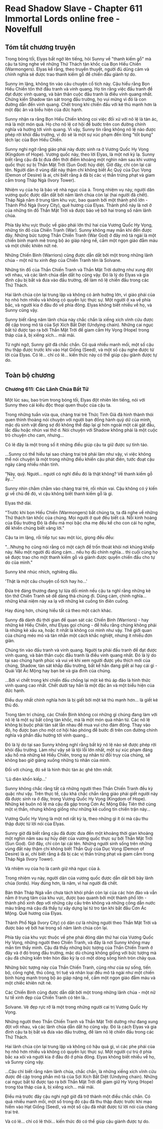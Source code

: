 # Read Shadow Slave - Chapter 611 Immortal Lords online free - Novelfull

## Tóm tắt chương truyện

Trong bóng tối, Elyas bất ngờ lên tiếng, hỏi Sunny về "thanh kiếm gỗ" mà cậu ta từng nghe về những Thử Thách tàn khốc của Bọn Hiếu Chiến (Warmongers). Elyas kể rằng, theo truyền thuyết, người đủ dũng cảm và chính nghĩa sẽ được trao thanh kiếm gỗ để chiến đấu giành tự do.

Sunny im lặng, không tin vào câu chuyện cổ tích này. Cậu hiểu rằng Bọn Hiếu Chiến tôn thờ đấu tranh và vinh quang. Họ tin rằng việc đấu tranh để đạt được vinh quang, và bản thân cuộc đấu tranh là điều vinh quang nhất. Chứng kiến Shadow tàn sát trong đấu trường, họ vui mừng vì đó là con đường dẫn đến vinh quang. Chết trong khi chiến đấu với kẻ thù mạnh hơn là một đặc ân và biểu hiện của đức hạnh.

Sunny nhận ra rằng Bọn Hiếu Chiến không coi việc đối xử với nô lệ là tàn ác, mà là một món quà. Họ cho nô lệ cơ hội để bước trên con đường chính nghĩa và hướng tới vinh quang. Vì vậy, Sunny tin rằng không nô lệ nào được phép rời khỏi đấu trường, vì đó sẽ là một sự xúc phạm đến lòng "tốt bụng" lệch lạc của Bọn Hiếu Chiến.

Sunny nghi ngờ rằng giáo phái này được sinh ra ở Vương Quốc Hy Vọng (Kingdom of Hope). Vương quốc này, theo lời Elyas, là một nơi kỳ lạ. Sunny biết rằng cậu đã bị đưa đến thời điểm khoảng một nghìn năm sau khi vương quốc thực sự bị Thần Mặt Trời (Sun God) hủy diệt. Giờ đây, chỉ còn lại cái tên. Người dân ở vùng đất này thậm chí không biết Ác Quỷ của Dục Vọng (Demon of Desire) là ai, chỉ biết rằng ả đã bị các vị thần trừng phạt và giam cầm trong Tháp Ngà (Ivory Tower).

Nhiệm vụ của họ là bảo vệ nhà ngục của ả. Trong nhiệm vụ này, người dân vương quốc được dẫn dắt bởi năm lãnh chúa còn lại (hai người đã chết). Tháp Ngà nằm ở trung tâm khu vực, bao quanh bởi một thành phố lớn - Thành Phố Ngà (Ivory City), quê hương của Elyas. Thành phố này là nơi ở của những tín đồ Thần Mặt Trời và được bảo vệ bởi hai trong số năm lãnh chúa.

Phía tây khu vực thuộc về giáo phái lớn thứ hai của Vương Quốc Hy Vọng, những tín đồ của Chiến Tranh (War). Sunny không may mắn khi đến được đây. Những bức tượng Thần Chiến Tranh (War God) ở đây mô tả ngài là một chiến binh mạnh mẽ trong bộ áo giáp nặng nề, cầm một ngọn giáo đẫm máu và một chiếc khiên nứt nẻ.

Những Chiến Binh (Warriors) cũng được dẫn dắt bởi một trong những lãnh chúa - một nữ tu xinh đẹp của Chiến Tranh tên là Solvane.

Những tín đồ của Thần Chiến Tranh và Thần Mặt Trời dường như xung đột với nhau, và các lãnh chúa dẫn dắt họ cũng vậy. Đó là lý do Elyas và gia đình cậu bị bắt và đưa vào đấu trường, để làm nô lệ chiến đấu trong các Thử Thách.

Hai lãnh chúa còn lại trung lập và không có ảnh hưởng lớn, vì giáo phái của họ nhỏ hơn nhiều và không có quyền lực thực sự. Một người ở xa về phía bắc, và người kia ở đâu đó về phía đông. Elyas không biết nhiều về họ, và Sunny cũng vậy.

Sunny biết rằng năm lãnh chúa này chắc chắn là xiềng xích vĩnh cửu được đề cập trong mô tả của Sợi Xích Bất Diệt (Undying chain). Những cai ngục bất tử được tạo ra bởi Thần Mặt Trời để giam cầm Hy Vọng (Hope) trong tháp của ả, bị xiềng xích... mãi mãi.

Từ nghi ngờ, Sunny giờ đã chắc chắn. Có quá nhiều manh mối, một số cậu thu thập được trước khi vào Hạt Giống (Seed), và một số cậu nghe được từ lời của Elyas. Có lẽ... chỉ có lẽ... kiến thức này có thể giúp cậu giành được tự do.

## Toàn bộ chương

### Chương 611: Các Lãnh Chúa Bất Tử

Một lúc sau, bao trùm trong bóng tối, Elyas đột nhiên lên tiếng, nói với Sunny theo cái kiểu độc thoại quen thuộc của cậu ta.

Trong những tuần vừa qua, chàng trai trẻ Thức Tỉnh Giả đã hình thành thói quen thỉnh thoảng nói chuyện với người bạn đồng hành quỷ dữ của mình, mặc dù sinh vật đáng sợ đó không thể đáp lại gì hơn ngoài một cái gật đầu, lắc đầu hoặc nhún vai thờ ơ. Nói chuyện với Shadow không phải là một cuộc trò chuyện cho cam, nhưng...

Có lẽ đây là một trong số ít những điều giúp cậu ta giữ được sự tỉnh táo.

...Sunny có thể hiểu tại sao chàng trai trẻ phải làm như vậy, vì việc không thể nói chuyện là một trong những điều khiến cậu phát điên, tước đoạt cậu ngày càng nhiều nhân tính.

"Này, quỷ. Ngươi… ngươi có nghĩ điều đó là thật không? Về thanh kiếm gỗ ấy…"

Sunny nhìn chằm chằm vào chàng trai trẻ, rồi nhún vai. Cậu không có ý kiến gì về chủ đề đó, vì cậu không biết thanh kiếm gỗ là gì.

Elyas thở dài.

"Trước khi bọn Hiếu Chiến (Warmongers) bắt chúng ta, ta đã nghe về những Thử thách tàn khốc của chúng. Mọi người ở quê đều biết cả. Nỗi kinh hoàng của Đấu trường Đỏ là điều mà mọi bậc cha mẹ đều kể cho con cái họ nghe, để khiến chúng biết vâng lời."

Cậu ta im lặng, rồi tiếp tục sau một lúc, giọng đều đều:

"...Nhưng họ cũng nói rằng có một cách để trốn thoát khỏi nơi khủng khiếp này. Nếu một người đủ dũng cảm… nếu họ đủ chính nghĩa… thì cuối cùng họ sẽ được trao cho một thanh kiếm gỗ và giành được quyền chiến đấu cho tự do của mình."

Sunny khẽ nhúc nhích, nghiêng đầu.

'Thật là một câu chuyện cổ tích hay ho...'

Đứa trẻ đáng thương đang tự lừa dối mình nếu cậu ta nghĩ rằng những kẻ tôn thờ Chiến Tranh sẽ dễ dàng thả chúng đi. Dũng cảm, chính nghĩa… những khái niệm này xa lạ với những kẻ cuồng tín điên cuồng.

Hay đúng hơn, chúng hiểu tất cả theo một cách khác.

Sunny đã dành đủ thời gian để quan sát các Chiến Binh (Warriors) - hay những kẻ Hiếu Chiến, như Elyas gọi chúng - để hiểu rằng chúng không phải là những kẻ xấu xa, hoặc ít nhất là không coi mình như vậy. Thế giới quan của chúng méo mó và tàn nhẫn một cách khắc nghiệt, nhưng ít nhiều đơn giản.

Chúng tin vào đấu tranh và vinh quang. Người ta phải đấu tranh để đạt được vinh quang, và bản thân cuộc đấu tranh là điều vinh quang nhất. Đó là lý do tại sao chúng hạnh phúc và vui vẻ khi xem người được yêu thích mới của chúng, Shadow, tàn sát khắp đấu trường, bất kể hắn đang giết ai hay cái gì - Quái Vật Ác Mộng hay bạn bè và gia đình của chúng.

...Bởi vì chết trong khi chiến đấu chống lại một kẻ thù áp đảo là hình thức vinh quang cao nhất. Chết dưới tay hắn là một đặc ân và một biểu hiện của đức hạnh.

Điều duy nhất chính nghĩa hơn là bị giết bởi một kẻ thù mạnh hơn… là giết kẻ thù đó.

Trong tâm trí chúng, các Chiến Binh không coi những gì chúng đang làm với nô lệ là một sự bất công tàn khốc, mà là một món quà nhân từ. Các nô lệ không bị buộc phải tàn sát lẫn nhau để mua vui cho đám đông. Thay vào đó, họ được ban cho một cơ hội hào phóng để bước đi trên con đường chính nghĩa và phấn đấu hướng tới vinh quang...

Đó là lý do tại sao Sunny không nghĩ rằng bất kỳ nô lệ nào sẽ được phép rời khỏi đấu trường. Làm như vậy sẽ là tội lỗi lớn nhất, một sự xúc phạm đáng xấu hổ mà những kẻ Hiếu Chiến, trong sự nhân từ đồi trụy của chúng, sẽ không bao giờ giáng xuống những tù nhân của mình.

Đối với chúng, đó sẽ là hình thức tàn ác ghê tởm nhất.

'Lũ điên khốn kiếp...'

Sunny không chắc rằng tất cả những người theo Thần Chiến Tranh đều kỳ quặc như vậy. Trên thực tế, cậu khá chắc chắn rằng giáo phái giết người này đã được sinh ra ở đây, trong Vương Quốc Hy Vọng (Kingdom of Hope). Những kẻ buôn nô lệ mà cậu đã gặp trong Cơn Ác Mộng Đầu Tiên thờ cùng một vị thần, nhưng không giống như những kẻ cuồng tín chiến trận này...

Vương Quốc Hy Vọng là một nơi rất kỳ lạ, theo những gì ít ỏi mà cậu thu thập được từ lời nói của Elyas.

Sunny giờ đã biết rằng cậu đã được đưa đến một khoảng thời gian khoảng một nghìn năm sau sự hủy diệt của vương quốc thực sự bởi Thần Mặt Trời (Sun God). Giờ đây, chỉ còn lại cái tên. Những người sinh sống trên những vùng đất này thậm chí không biết Thần Quỷ của Dục Vọng (Demon of Desire) là ai, chỉ biết rằng ả đã bị các vị thần trừng phạt và giam cầm trong Tháp Ngà (Ivory Tower).

Và nhiệm vụ của họ là canh giữ nhà ngục của ả.

Trong nhiệm vụ này, người dân của vương quốc được dẫn dắt bởi bảy lãnh chúa (lords). Hay đúng hơn, là năm, vì hai người đã chết.

Bản thân Tháp Ngà vẫn chưa tách khỏi phần còn lại của các hòn đảo và vẫn nằm ở trung tâm của khu vực, được bao quanh bởi một thành phố lớn - thành phố xinh đẹp với những cây cầu trên không và những cống dẫn nước màu trắng mà cậu đã thấy tự xây dựng lại từ tro tàn khi bắt đầu Cơn Ác Mộng. Quê hương của Elyas.

Thành Phố Ngà (Ivory City) có dân cư là những người theo Thần Mặt Trời và được bảo vệ bởi hai trong số năm lãnh chúa còn lại.

Phía tây của khu vực thuộc về phe phái đông dân thứ hai của Vương Quốc Hy Vọng, những người theo Chiến Tranh, và đây là nơi Sunny không may mắn tìm thấy mình. Cậu đã thấy những bức tượng của Thần Chiến Tranh ở đây và ở đó trong đấu trường, mặc dù chúng không giống với bức tượng mà cậu đã chứng kiến trên hòn đảo kỳ lạ có một dòng sông hình tròn chảy qua.

Những bức tượng này của Thần Chiến Tranh, cũng như của sự sống, tiến bộ, công nghệ, thủ công, trí tuệ và nhân loại đều mô tả ngài như một chiến binh hùng mạnh trong bộ áo giáp nặng nề, cầm một ngọn giáo đẫm máu và một chiếc khiên nứt nẻ.

Các Chiến Binh cũng được dẫn dắt bởi một trong những lãnh chúa - một nữ tư tế xinh đẹp của Chiến Tranh có tên là...

Solvane. Vẻ đẹp rực rỡ là một trong những người cai trị Vương Quốc Hy Vọng.

Những người theo Thần Chiến Tranh và Thần Mặt Trời dường như đang xung đột với nhau, và các lãnh chúa dẫn dắt họ cũng vậy. Đó là cách Elyas và gia đình cậu ta bị bắt và đưa vào đấu trường, để làm nô lệ chiến đấu trong các Thử Thách.

Hai lãnh chúa còn lại trung lập và không có hậu quả gì, vì các phe phái của họ nhỏ hơn nhiều và không có quyền lực thực sự. Một người cư trú ở phía bắc xa xôi và người kia ở đâu đó ở phía đông. Elyas không biết nhiều về họ, và Sunny cũng vậy.

...Cậu chỉ biết rằng năm lãnh chúa, chắc chắn, là những xiềng xích vĩnh cửu được đề cập trong phần mô tả của Sợi Xích Bất Diệt (Undying chain). Những cai ngục bất tử được tạo ra bởi Thần Mặt Trời để giam giữ Hy Vọng (Hope) trong tòa tháp của ả, bị xiềng xích… mãi mãi.

Điều mà trước đây cậu nghi ngờ giờ đã trở thành một điều chắc chắn. Có quá nhiều manh mối, một số trong đó cậu đã thu thập được trước khi mạo hiểm vào Hạt Giống (Seed), và một số cậu đã nhặt được từ lời nói của chàng trai trẻ.

Và có lẽ… chỉ có lẽ thôi… kiến thức đó có thể giúp cậu giành được tự do.